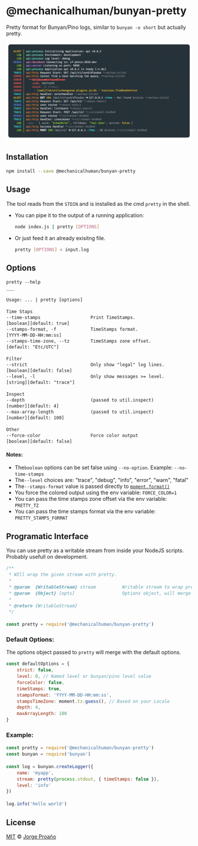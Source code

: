 <!--@h1([pkg.name])-->

# @mechanicalhuman/bunyan-pretty

<!--/@-->

<!--@pkg.description-->

Pretty format for Bunyan/Pino logs, similar to `bunyan -o short` but actually pretty.

<!--/@-->

![hero image](https://raw.githubusercontent.com/MechanicalHuman/dev-bunyan-pretty/master/img/pretty-nostamps.png)

<!--@installation()-->

## Installation

```sh
npm install --save @mechanicalhuman/bunyan-pretty
```

<!--/@-->

## Usage

The tool reads from the `STDIN` and is installed as the cmd `pretty` in the shell.

-   You can pipe it to the output of a running application:

    ```sh
    node index.js | pretty [OPTIONS]
    ```

-   Or just feed it an already exisitng file.

    ```sh
    pretty [OPTIONS] < input.log
    ```

## Options

    pretty --help
    ___

    Usage: ... | pretty [options]

    Time Staps
    --time-stamps                   Print TimeStamps.                   [boolean][default: true]
    --stamps-format, -f             TimeStamps format.                  [YYYY-MM-DD-HH:mm:ss]
    --stamps-time-zone, --tz        TimeStamps zone offset.             [default: "Etc/UTC"]

    Filter
    --strict                        Only show "legal" log lines.        [boolean][default: false]
    --level, -l                     Only show messages >= level.        [string][default: "trace"]

    Inspect
    --depth                         (passed to util.inspect)            [number][default: 4]
    --max-array-length              (passed to util.inspect)            [number][default: 100]

    Other
    --force-color                   Force color output                  [boolean][default: false]

#### Notes:

-   The`boolean` options can be set false using `--no-option`. Example: `--no-time-stamps`
-   The`--level` choices are: "trace", "debug", "info", "error", "warn", "fatal"
-   The`--stamps-format` value is passed directly to [`moment.format()`](https://momentjs.com/docs/#/displaying/format/)
-   You force the colored output using the env variable: `FORCE_COLOR=1`
-   You can pass the time stamps zone offset via the env variable: `PRETTY_TZ`
-   You can pass the time stamps format via the env variable: `PRETTY_STAMPS_FORMAT`

## Programatic Interface

You can use pretty as a writable stream from inside your NodeJS scripts. Probably usefull on development.

```js
/**
 * WIll wrap the given stream with pretty.
 *
 * @param  {WritableStream} stream          Writable stream to wrap pretty around
 * @param  {Object} [opts]                  Options object, will merge with the default options.
 *
 * @return {WritableStream}
 */

const pretty = require('@mechanicalhuman/bunyan-pretty')
```

### Default Options:

The options object passed to `pretty` will merge with the default options.

```js
const defaultOptions = {
    strict: false,
    level: 0, // Named level or bunyan/pino level value
    forceColor: false,
    timeStamps: true,
    stampsFormat: 'YYYY-MM-DD-HH:mm:ss',
    stampsTimeZone: moment.tz.guess(), // Based on your Locale
    depth: 4,
    maxArrayLength: 100
}
```

### Example:

```js
const pretty = require('@mechanicalhuman/bunyan-pretty')
const bunyan = require('bunyan')

const log = bunyan.createLogger({
    name: 'myapp',
    stream: pretty(process.stdout, { timeStamps: false }),
    level: 'info'
})

log.info('hello world')
```

<!--@license()-->

## License

[MIT](./LICENSE) © [Jorge Proaño](https://www.hidden-node-problem.com)

<!--/@-->
